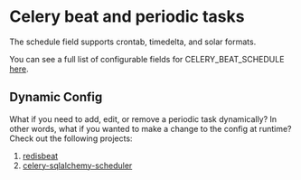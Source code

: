 # Celery beat and periodic tasks

The schedule field supports crontab, timedelta, and solar formats.

You can see a full list of configurable fields for CELERY_BEAT_SCHEDULE [here](https://docs.celeryq.dev/en/stable/userguide/periodic-tasks.html#available-fields).

## Dynamic Config

What if you need to add, edit, or remove a periodic task dynamically? In other words, what if you wanted to make a change to the config at runtime? Check out the following projects:

1. [redisbeat](https://github.com/liuliqiang/redisbeat)
2. [celery-sqlalchemy-scheduler](https://github.com/AngelLiang/celery-sqlalchemy-scheduler)
